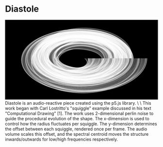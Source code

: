 # Diastole
<img src="diastoleStill.png" width="1000">
Diastole is an audio-reactive piece created using the p5.js library.
\
\
This work began with Carl Lostritto's "squiggle" example discussed in his text "Computational Drawing" [1]. The work uses 2-dimensional perlin noise to guide the procedural evolution of the shape. The x-dimension is used to control how the radius fluctuates per squiggle. The y-dimension determines the offset between each squiggle, rendered once per frame. The audio volume scales this offset, and the spectral centroid moves the structure inwards/outwards for low/high frequencies respectively.   